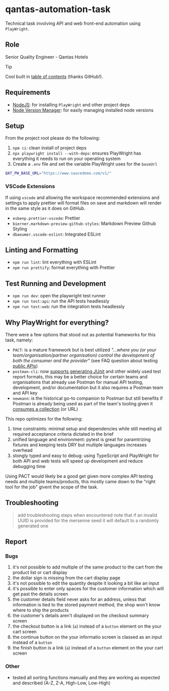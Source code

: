 # qantas-automation-task

Technical task involving API and web front-end automation using `PlayWright`.

## Role

Senior Quality Engineer - Qantas Hotels

> [!TIP]
> Cool built in [table of contents][6] (thanks GitHub!).

## Requirements

- [NodeJS][0]: for installing `PlayWright` and other project deps
- [Node Version Manager][2]: for easily managing installed node versions

## Setup

From the project root please do the following:

1. `npm ci`: clean install of project deps
2. `npx playwright install --with-deps`: ensures PlayWright has everything it needs to run on your operating system
3. Create a `.env` file and set the variable PlayWright uses for the `baseUrl`

```bash
QAT_PW_BASE_URL="https://www.saucedemo.com/v1/"
```

### VSCode Extensions

If using `vscode` and allowing the workspace recommended extensions and settings to apply prettier will format files on
save and markdown will render in the same style as it does on GitHub.

- `esbenp.prettier-vscode`: Prettier
- `bierner.markdown-preview-github-styles`: Markdown Preview Github Styling
- `dbaeumer.vscode-eslint`: Integrated ESLint

## Linting and Formatting

- `npm run lint`: lint everything with ESLint
- `npm run prettify`: format everything with Prettier

## Test Running and Development

- `npm run dev`: open the playwright test runner
- `npm run test:api`: run the API tests headlessly
- `npm run test:web`: run the integration tests headlessly

## Why PlayWright for everything?

There were a few options that stood out as potential frameworks for this task, namely:

- `PACT`: is a mature framework but is best utilized _"...where you (or your team/organisation/partner organisation) control the development of both
  the consumer and the provider"_ (see FAQ question about testing [public APIs][4])
- `postman-cli`: now [supports generating JUnit][3] and other widely used test report formats, this may be a better choice for certain teams and
  organisations that already use Postman for manual API testing, development, and/or documentation but it also requires a Postman team and API key
- `newmann`: is the historical go-to companion to Postman but still benefits if Postman is already being used as part of the team's tooling given it
  [consumes a collection][5] (or URL)

This repo optimizes for the following:

1. time constraints: minimal setup and dependencies while still meeting all required acceptance criteria dictated in the brief
2. unified language and environment: pytest is great for paramtrizing fixtures and keeping tests DRY but multiple languages increases overhead
3. stongly typed and easy to debug: using TypeScript and PlayWright for both API and web tests will speed up development and reduce debugging time

Using PACT would likely be a good get given more complex API testing needs and multiple teams/products, this mostly came down to the "right tool
for the job" givent the scope of the task.

## Troubleshooting

> add troubleshooting steps when encountered
> note that if an invalid UUID is provided for the mersenne seed it will default to a randomly generated one

## Report

### Bugs

1. it's not possible to add multiple of the same product to the cart from the product list or cart display
2. the dollar sign is missing from the cart display page
3. it's not possible to edit the quantity despite it looking a bit like an input
4. it's possible to enter only spaces for the customer information which will get past the details screen
5. the customer details field never asks for an address, unless that information is tied to the stored payment method, the shop won't know where to ship the products
6. the customer's details aren't displayed on the checkout summary screen
7. the checkout button is a link (`a`) instead of a `button` element on the your cart screen
8. the continue button on the your informatio screen is classed as an input instead of a `button`
9. the finish button is a link (`a`) instead of a `button` element on the your cart screen

### Other

- tested all sorting functions manually and they are working as expected and described (A-Z, Z-A, High-Low, Low-High)

[0]: https://nodejs.org/en/download
[1]: https://learning.postman.com/docs/postman-cli/postman-cli-installation/
[2]: https://github.com/nvm-sh/nvm
[3]: https://github.com/postmanlabs/postman-app-support/issues/11761#issuecomment-1979999006
[4]: https://docs.pact.io/faq#why-pact-may-not-be-the-best-tool-for-public-testing-apis
[5]: https://learning.postman.com/docs/collections/using-newman-cli/installing-running-newman/#run-a-collection-with-newman
[6]: https://github.blog/changelog/2021-04-13-table-of-contents-support-in-markdown-files/
